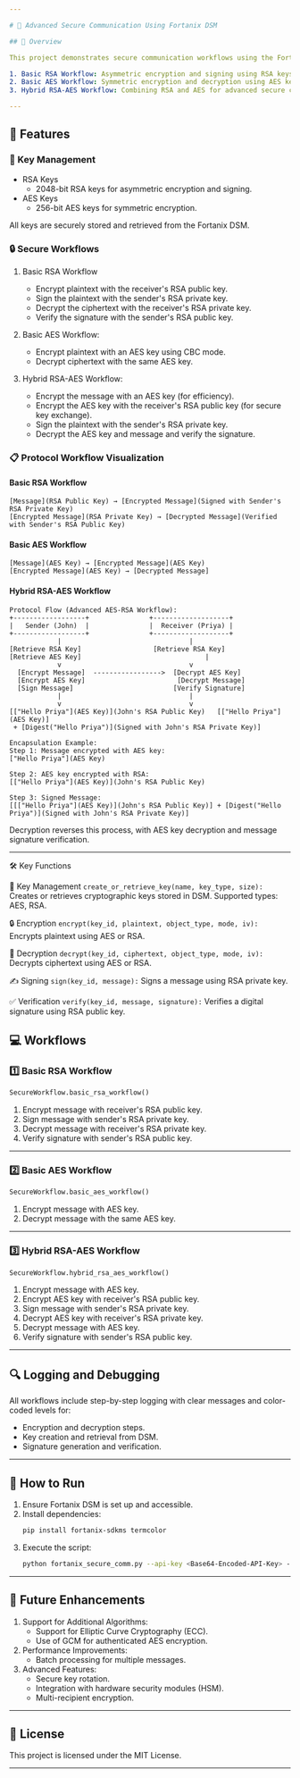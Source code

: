 ```yaml
---

# 🔐 Advanced Secure Communication Using Fortanix DSM

## 📜 Overview

This project demonstrates secure communication workflows using the Fortanix Data Security Manager (DSM) for cryptographic operations. It includes three core workflows

1. Basic RSA Workflow: Asymmetric encryption and signing using RSA keys.
2. Basic AES Workflow: Symmetric encryption and decryption using AES keys.
3. Hybrid RSA-AES Workflow: Combining RSA and AES for advanced secure communication.

---
```


## 🧩 Features

### 🔑 Key Management
- RSA Keys
  - 2048-bit RSA keys for asymmetric encryption and signing.
- AES Keys
  - 256-bit AES keys for symmetric encryption.

All keys are securely stored and retrieved from the Fortanix DSM.

### 🔒 Secure Workflows
1. Basic RSA Workflow
   - Encrypt plaintext with the receiver's RSA public key.
   - Sign the plaintext with the sender's RSA private key.
   - Decrypt the ciphertext with the receiver's RSA private key.
   - Verify the signature with the sender's RSA public key.

2. Basic AES Workflow:
   - Encrypt plaintext with an AES key using CBC mode.
   - Decrypt ciphertext with the same AES key.

3. Hybrid RSA-AES Workflow:
   - Encrypt the message with an AES key (for efficiency).
   - Encrypt the AES key with the receiver's RSA public key (for secure key exchange).
   - Sign the plaintext with the sender's RSA private key.
   - Decrypt the AES key and message and verify the signature.

### 📋 Protocol Workflow Visualization

#### Basic RSA Workflow
```
[Message](RSA Public Key) → [Encrypted Message](Signed with Sender's RSA Private Key)
[Encrypted Message](RSA Private Key) → [Decrypted Message](Verified with Sender's RSA Public Key)
```

#### Basic AES Workflow
```
[Message](AES Key) → [Encrypted Message](AES Key)
[Encrypted Message](AES Key) → [Decrypted Message]
```

#### Hybrid RSA-AES Workflow
```
Protocol Flow (Advanced AES-RSA Workflow):
+------------------+               +-------------------+
|   Sender (John)  |               |  Receiver (Priya) |
+------------------+               +-------------------+
            |                                |
[Retrieve RSA Key]                  [Retrieve RSA Key]
[Retrieve AES Key]                               |
            v                                v
  [Encrypt Message]  ----------------->  [Decrypt AES Key]
  [Encrypt AES Key]                       [Decrypt Message]
  [Sign Message]                         [Verify Signature]
            |                                |
            v                                v
[["Hello Priya"](AES Key)](John's RSA Public Key)   [["Hello Priya"](AES Key)]
 + [Digest("Hello Priya")](Signed with John's RSA Private Key)]

Encapsulation Example:
Step 1: Message encrypted with AES key:
["Hello Priya"](AES Key)

Step 2: AES key encrypted with RSA:
[["Hello Priya"](AES Key)](John's RSA Public Key)

Step 3: Signed Message:
[[["Hello Priya"](AES Key)](John's RSA Public Key)] + [Digest("Hello Priya")](Signed with John's RSA Private Key)]
```

Decryption reverses this process, with AES key decryption and message signature verification.

---
🛠 Key Functions

🔑 Key Management
```create_or_retrieve_key(name, key_type, size):```
Creates or retrieves cryptographic keys stored in DSM.
Supported types: AES, RSA.

🔒 Encryption
```encrypt(key_id, plaintext, object_type, mode, iv):```
Encrypts plaintext using AES or RSA.

🔑 Decryption
```decrypt(key_id, ciphertext, object_type, mode, iv):```
Decrypts ciphertext using AES or RSA.

✍️ Signing
```sign(key_id, message):```
Signs a message using RSA private key.

✅ Verification
```verify(key_id, message, signature):```
Verifies a digital signature using RSA public key.


## 💻 Workflows

### 1️⃣ Basic RSA Workflow
```python
SecureWorkflow.basic_rsa_workflow()
```
1. Encrypt message with receiver's RSA public key.
2. Sign message with sender's RSA private key.
3. Decrypt message with receiver's RSA private key.
4. Verify signature with sender's RSA public key.

---

### 2️⃣ Basic AES Workflow
```python
SecureWorkflow.basic_aes_workflow()
```
1. Encrypt message with AES key.
2. Decrypt message with the same AES key.

---

### 3️⃣ Hybrid RSA-AES Workflow
```python
SecureWorkflow.hybrid_rsa_aes_workflow()
```
1. Encrypt message with AES key.
2. Encrypt AES key with receiver's RSA public key.
3. Sign message with sender's RSA private key.
4. Decrypt AES key with receiver's RSA private key.
5. Decrypt message with AES key.
6. Verify signature with sender's RSA public key.

---

## 🔍 Logging and Debugging
All workflows include step-by-step logging with clear messages and color-coded levels for:
- Encryption and decryption steps.
- Key creation and retrieval from DSM.
- Signature generation and verification.

---

## 🚀 How to Run
1. Ensure Fortanix DSM is set up and accessible.
2. Install dependencies:
   ```bash
   pip install fortanix-sdkms termcolor
   ```
3. Execute the script:
   ```bash
   python fortanix_secure_comm.py --api-key <Base64-Encoded-API-Key> --api-endpoint <DSM-Endpoint> --debug
   ```

---

## 🌟 Future Enhancements
1. Support for Additional Algorithms:
   - Support for Elliptic Curve Cryptography (ECC).
   - Use of GCM for authenticated AES encryption.
2. Performance Improvements:
   - Batch processing for multiple messages.
3. Advanced Features:
   - Secure key rotation.
   - Integration with hardware security modules (HSM).
   - Multi-recipient encryption.

---

## 📜 License
This project is licensed under the MIT License.

--- 

